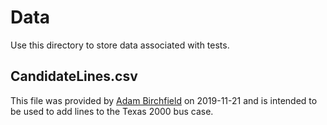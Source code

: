 # Data
Use this directory to store data associated with tests.

## CandidateLines.csv
This file was provided by [Adam Birchfield](http://adambirchfield.com/)
on 2019-11-21 and is intended to be used to add lines to the Texas 
2000 bus case. 
